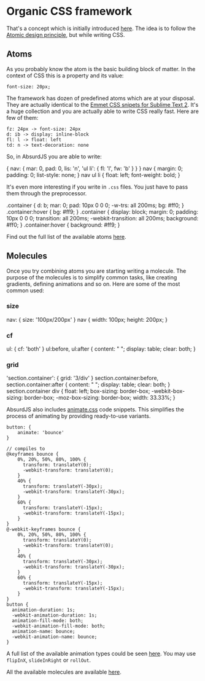 # Organic CSS framework

That's a concept which is initially introduced [here](http://davidwalsh.name/starting-css). The idea is to follow the [Atomic design principle](http://bradfrostweb.com/blog/post/atomic-web-design/), but while writing CSS.

## Atoms

As you probably know the atom is the basic building block of matter. In the context of CSS this is a property and its value:

	font-size: 20px;

The framework has dozen of predefined atoms which are at your disposal. They are actually identical to the [Emmet CSS snipets for Sublime Text 2](http://peters-playground.com/Emmet-Css-Snippets-for-Sublime-Text-2/). It's a huge collection and you are actually able to write CSS really fast. Here are few of them:

	fz: 24px -> font-size: 24px
	d: ib -> display: inline-block
	fl: l -> float: left
	td: n -> text-decoration: none

So, in AbsurdJS you are able to write:

<example>
<js>
{
    nav: {
        mar: 0,
        pad: 0,
        lis: 'n',
        'ul li': {
            fl: 'l',
            fw: 'b'
        }
    }
}
</js>
<css>
nav {
  margin: 0;
  padding: 0;
  list-style: none;
}
nav ul li {
  float: left;
  font-weight: bold;
}
</css>
</example>

It's even more interesting if you write in `.css` files. You just have to pass them through the preprocessor.

<example>
<js>
.container {
	d: b;
	mar: 0;
	pad: 10px 0 0 0;
	-w-trs: all 200ms;
	bg: #ff0;
}
.container:hover {
	bg: #ff9;
}
</js>
<css>
.container {
	display: block;
	margin: 0;
	padding: 10px 0 0 0;
	transition: all 200ms;
	-webkit-transition: all 200ms;
	background: #ff0;
}
.container:hover {
	background: #ff9;
}
</css>
</example>

Find out the full list of the available atoms [here](/pages/css-preprocessing/organic-css/atoms).

## Molecules

Once you try combining atoms you are starting writing a molecule. The purpose of the molecules is to simplify common tasks, like creating gradients, defining animations and so on. Here are some of the most common used:

### size

<example>
<js>
nav: {
    size: '100px/200px'
}
</js>
<css>
nav {
  	width: 100px;
  	height: 200px;
}
</css>
</example>

### cf

<example>
<js>
ul: {
    cf: 'both'
}
</js>
<css>
ul:before, ul:after {
	content: " ";
	display: table;
	clear: both;
}
</css>
</example>

### grid

<example>
<js>
'section.container': {
	grid: '3/div'
}
</js>
<css>
section.container:before, section.container:after {
	content: " ";
	display: table;
	clear: both;
}
section.container div {
	float: left;
	box-sizing: border-box;
	-webkit-box-sizing: border-box;
	-moz-box-sizing: border-box;
	width: 33.33%;
}
</css>
</example>

AbsurdJS also includes [animate.css](http://daneden.github.io/animate.css/) code snippets. This simplifies the process of animating by providing ready-to-use variants.

	button: {
		animate: 'bounce'
	}

	// compiles to
	@keyframes bounce {
		0%, 20%, 50%, 80%, 100% {
		  transform: translateY(0);
		  -webkit-transform: translateY(0);
		}
		40% {
		  transform: translateY(-30px);
		  -webkit-transform: translateY(-30px);
		}
		60% {
		  transform: translateY(-15px);
		  -webkit-transform: translateY(-15px);
		}
	}
	@-webkit-keyframes bounce {
		0%, 20%, 50%, 80%, 100% {
		  transform: translateY(0);
		  -webkit-transform: translateY(0);
		}
		40% {
		  transform: translateY(-30px);
		  -webkit-transform: translateY(-30px);
		}
		60% {
		  transform: translateY(-15px);
		  -webkit-transform: translateY(-15px);
		}
	}
	button {
	  animation-duration: 1s;
	  -webkit-animation-duration: 1s;
	  animation-fill-mode: both;
	  -webkit-animation-fill-mode: both;
	  animation-name: bounce;
	  -webkit-animation-name: bounce;
	}

A full list of the available animation types could be seen [here](/pages/css-preprocessing/organic-css/molecules/#animate-small-class-prop-values-type-of-animation-small-). You may use `flipInX`, `slideInRight` or `rollOut`.

All the available molecules are available [here](/pages/css-preprocessing/organic-css/molecules).